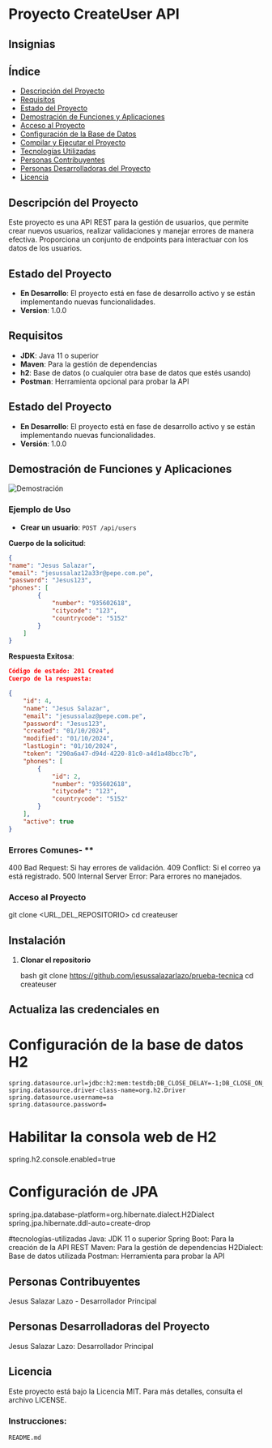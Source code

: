 # Proyecto CreateUser API


## Insignias


## Índice

- [Descripción del Proyecto](#descripción-del-proyecto)
- [Requisitos](#requisitos)
- [Estado del Proyecto](#estado-del-proyecto)
- [Demostración de Funciones y Aplicaciones](#demostración-de-funciones-y-aplicaciones)
- [Acceso al Proyecto](#acceso-al-proyecto)
- [Configuración de la Base de Datos](#configuración-de-la-base-de-datos)
- [Compilar y Ejecutar el Proyecto](#compilar-y-ejecutar-el-proyecto)
- [Tecnologías Utilizadas](#tecnologías-utilizadas)
- [Personas Contribuyentes](#personas-contribuyentes)
- [Personas Desarrolladoras del Proyecto](#personas-desarrolladoras-del-proyecto)
- [Licencia](#licencia)

## Descripción del Proyecto

Este proyecto es una API REST para la gestión de usuarios, que permite crear nuevos usuarios, realizar validaciones y manejar errores de manera efectiva. Proporciona un conjunto de endpoints para interactuar con los datos de los usuarios.


## Estado del Proyecto

- **En Desarrollo**: El proyecto está en fase de desarrollo activo y se están implementando nuevas funcionalidades.
- **Version**: 1.0.0

## Requisitos

- **JDK**: Java 11 o superior
- **Maven**: Para la gestión de dependencias
- **h2**: Base de datos (o cualquier otra base de datos que estés usando)
- **Postman**: Herramienta opcional para probar la API

## Estado del Proyecto

- **En Desarrollo**: El proyecto está en fase de desarrollo activo y se están implementando nuevas funcionalidades.
- **Versión**: 1.0.0

## Demostración de Funciones y Aplicaciones

![Demostración](ruta/a/tu/demo.jpg)  <!-- Reemplaza con la URL de tu imagen de demostración -->

### Ejemplo de Uso

- **Crear un usuario**: `POST /api/users`

**Cuerpo de la solicitud**:

```json
{
"name": "Jesus Salazar",
"email": "jesussalaz12a33r@pepe.com.pe",
"password": "Jesus123",
"phones": [
        {
            "number": "935602618",
            "citycode": "123",
            "countrycode": "5152"
        }
    ]
}
```

**Respuesta Exitosa**:


```json
Código de estado: 201 Created
Cuerpo de la respuesta:

{
    "id": 4,
    "name": "Jesus Salazar",
    "email": "jesussalaz@pepe.com.pe",
    "password": "Jesus123",
    "created": "01/10/2024",
    "modified": "01/10/2024",
    "lastLogin": "01/10/2024",
    "token": "290a6a47-d94d-4220-81c0-a4d1a48bcc7b",
    "phones": [
        {
            "id": 2,
            "number": "935602618",
            "citycode": "123",
            "countrycode": "5152"
        }
    ],
    "active": true
}
```
	
 ### Errores Comunes- **
400 Bad Request: Si hay errores de validación.
409 Conflict: Si el correo ya está registrado.
500 Internal Server Error: Para errores no manejados.

### Acceso al Proyecto

git clone <URL_DEL_REPOSITORIO>
cd createuser

## Instalación

1. **Clonar el repositorio**

   bash
   git clone <https://github.com/jesussalazarlazo/prueba-tecnica>
   cd createuser
   
  ## Actualiza las credenciales en
  # Configuración de la base de datos H2
	spring.datasource.url=jdbc:h2:mem:testdb;DB_CLOSE_DELAY=-1;DB_CLOSE_ON_EXIT=FALSE
	spring.datasource.driver-class-name=org.h2.Driver
	spring.datasource.username=sa
	spring.datasource.password=

# Habilitar la consola web de H2
spring.h2.console.enabled=true

# Configuración de JPA
spring.jpa.database-platform=org.hibernate.dialect.H2Dialect
spring.jpa.hibernate.ddl-auto=create-drop

#tecnologías-utilizadas
Java: JDK 11 o superior
Spring Boot: Para la creación de la API REST
Maven: Para la gestión de dependencias
H2Dialect: Base de datos utilizada
Postman: Herramienta para probar la API

## Personas Contribuyentes
Jesus Salazar Lazo - Desarrollador Principal

## Personas Desarrolladoras del Proyecto
Jesus Salazar Lazo: Desarrollador Principal


## Licencia
Este proyecto está bajo la Licencia MIT. Para más detalles, consulta el archivo LICENSE.

### Instrucciones:
`README.md`
